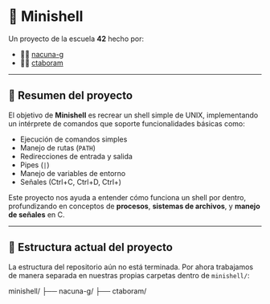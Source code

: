 # 🐚 Minishell

Un proyecto de la escuela **42** hecho por:  
- 👨‍💻 [nacuna-g](https://github.com/nacuna-g)  
- 👨‍💻 [ctaboram](https://github.com/ctaboram)  

---

## 📖 Resumen del proyecto

El objetivo de **Minishell** es recrear un shell simple de UNIX, implementando un intérprete de comandos que soporte funcionalidades básicas como:  
- Ejecución de comandos simples  
- Manejo de rutas (`PATH`)  
- Redirecciones de entrada y salida  
- Pipes (`|`)  
- Manejo de variables de entorno  
- Señales (Ctrl+C, Ctrl+D, Ctrl+\)  

Este proyecto nos ayuda a entender cómo funciona un shell por dentro, profundizando en conceptos de **procesos**, **sistemas de archivos**, y **manejo de señales** en C.

---

## 📂 Estructura actual del proyecto

La estructura del repositorio aún no está terminada. Por ahora trabajamos de manera separada en nuestras propias carpetas dentro de `minishell/`:

minishell/
├── nacuna-g/
├── ctaboram/
